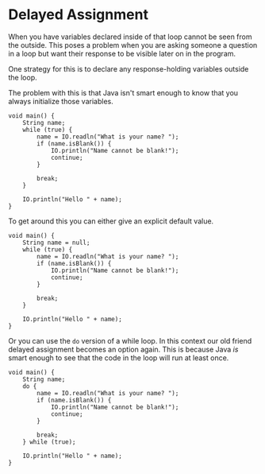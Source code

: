 # Delayed Assignment

When you have variables declared inside of that loop cannot be seen from the outside.
This poses a problem when you are asking someone a question in a loop but want their response to be
visible later on in the program.

One strategy for this is to declare any response-holding variables outside the loop.

The problem with this is that Java isn't smart enough to know that you always initialize those variables.

```java,no_run,does_not_compile
void main() {
    String name;
    while (true) {
        name = IO.readln("What is your name? ");
        if (name.isBlank()) {
            IO.println("Name cannot be blank!");
            continue;
        }

        break;
    }

    IO.println("Hello " + name);
}
```

To get around this you can either give an explicit default value.

```java,no_run
void main() {
    String name = null;
    while (true) {
        name = IO.readln("What is your name? ");
        if (name.isBlank()) {
            IO.println("Name cannot be blank!");
            continue;
        }

        break;
    }

    IO.println("Hello " + name);
}
```

Or you can use the `do` version of a while loop. 
In this context our old friend delayed assignment becomes an option again. This is because Java *is* smart enough
to see that the code in the loop will run at least once.

```java,no_run
void main() {
    String name;
    do {
        name = IO.readln("What is your name? ");
        if (name.isBlank()) {
            IO.println("Name cannot be blank!");
            continue;
        }

        break;
    } while (true);

    IO.println("Hello " + name);
}
```